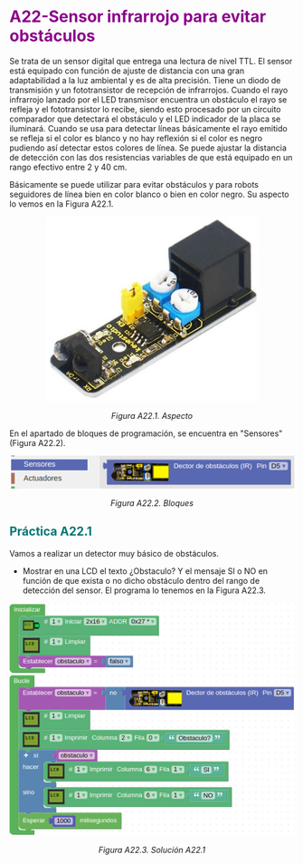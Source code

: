 # <FONT COLOR=#8B008B>A22-Sensor infrarrojo para evitar obstáculos</font>
Se trata de un sensor digital que entrega una lectura de nivel TTL. El sensor está equipado con función de ajuste de distancia con una gran adaptabilidad a la luz ambiental y es de alta precisión. Tiene un diodo de transmisión y un fototransistor de recepción de infrarrojos. Cuando el rayo infrarrojo lanzado por el LED transmisor encuentra un obstáculo el rayo se refleja y el fototransistor lo recibe, siendo esto procesado por un circuito comparador que detectará el obstáculo y el LED indicador de la placa se iluminará. Cuando se usa para detectar líneas básicamente el rayo emitido se refleja si el color es blanco y no hay reflexión si el color es negro pudiendo así detectar estos colores de línea. Se puede ajustar la distancia de detección con las dos resistencias variables de que está equipado en un rango efectivo entre 2 y 40 cm.

Básicamente se puede utilizar para evitar obstáculos y para robots seguidores de línea bien en color blanco o bien en color negro. Su aspecto lo vemos en la Figura A22.1.

<center>

![Aspecto](../img/A22/FA22_1.png)

*Figura A22.1. Aspecto*

</center>

En el apartado de bloques de programación, se encuentra en "Sensores" (Figura A22.2).

<center>

![Bloques](../img/A22/FA22_2.png)

*Figura A22.2. Bloques*

</center>

## <FONT COLOR=#007575>**Práctica A22.1**</font>
Vamos a realizar un detector muy básico de obstáculos.

* Mostrar en una LCD el texto ¿Obstaculo? Y el mensaje SI o NO en función de que exista o no dicho obstáculo dentro del rango de detección del sensor. El programa lo tenemos en la Figura A22.3.

<center>

![Solución A22.1](../img/A22/FA22_3.png)

*Figura A22.3. Solución A22.1*

</center>
